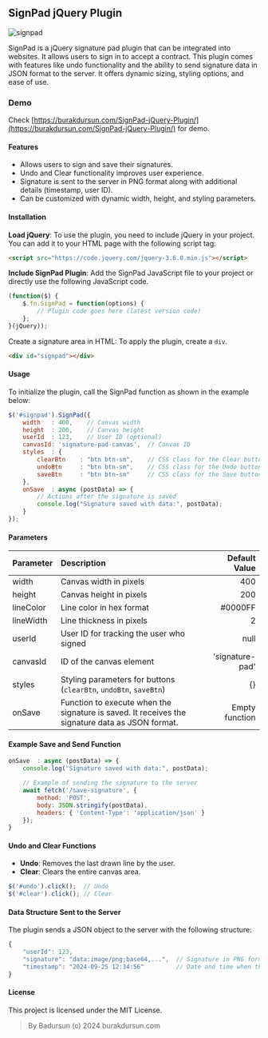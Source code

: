 ## SignPad jQuery Plugin

![signpad](https://github.com/user-attachments/assets/743f514a-2271-4128-827a-6455c227c5fe)

SignPad is a jQuery signature pad plugin that can be integrated into websites. It allows users to sign in to accept a contract. This plugin comes with features like undo functionality and the ability to send signature data in JSON format to the server. It offers dynamic sizing, styling options, and ease of use.

### Demo
Check [https://burakdursun.com/SignPad-jQuery-Plugin/](https://burakdursun.com/SignPad-jQuery-Plugin/) for demo.

#### Features

- Allows users to sign and save their signatures.
- Undo and Clear functionality improves user experience.
- Signature is sent to the server in PNG format along with additional details (timestamp, user ID).
- Can be customized with dynamic width, height, and styling parameters.

#### Installation

**Load jQuery**: To use the plugin, you need to include jQuery in your project. You can add it to your HTML page with the following script tag:

```html
<script src="https://code.jquery.com/jquery-3.6.0.min.js"></script>
```

**Include SignPad Plugin**: Add the SignPad JavaScript file to your project or directly use the following JavaScript code.

```javascript
(function($) {
    $.fn.SignPad = function(options) {
        // Plugin code goes here (latest version code)
    };
}(jQuery));
```
Create a signature area in HTML: To apply the plugin, create a `div`.

```html
<div id="signpad"></div>
```
#### Usage

To initialize the plugin, call the SignPad function as shown in the example below:

```javascript
$('#signpad').SignPad({
    width   : 400,    // Canvas width
    height  : 200,    // Canvas height
    userId  : 123,    // User ID (optional)
    canvasId: 'signature-pad-canvas',  // Canvas ID
    styles  : {
        clearBtn    : "btn btn-sm",    // CSS class for the Clear button
        undoBtn     : "btn btn-sm",    // CSS class for the Undo button
        saveBtn     : "btn btn-sm"     // CSS class for the Save button
    },
    onSave  : async (postData) => {
        // Actions after the signature is saved
        console.log("Signature saved with data:", postData);
    }
});
```

#### Parameters

| Parameter | Description | Default Value |
|:---|:---|---:|
| width | Canvas width in pixels | 400 |
| height | Canvas height in pixels | 200 |
| lineColor | Line color in hex format | #0000FF |
| lineWidth | Line thickness in pixels | 2 |
| userId | User ID for tracking the user who signed | null |
| canvasId | ID of the canvas element | 'signature-pad' |
| styles | Styling parameters for buttons (`clearBtn`, `undoBtn`, `saveBtn`) | {} |
| onSave | Function to execute when the signature is saved. It receives the signature data as JSON format. | Empty function |

#### Example Save and Send Function

```javascript
onSave  : async (postData) => {
    console.log("Signature saved with data:", postData);

    // Example of sending the signature to the server
    await fetch('/save-signature', {
        method: 'POST',
        body: JSON.stringify(postData),
        headers: { 'Content-Type': 'application/json' }
    });
}
```

#### Undo and Clear Functions

- **Undo**: Removes the last drawn line by the user.
- **Clear**: Clears the entire canvas area.

```javascript
$('#undo').click();  // Undo
$('#clear').click(); // Clear
```

#### Data Structure Sent to the Server

The plugin sends a JSON object to the server with the following structure:

```javascript
{
    "userId": 123,
    "signature": "data:image/png;base64,...",  // Signature in PNG format as base64
    "timestamp": "2024-09-25 12:34:56"         // Date and time when the signature was made
}
```

#### License
This project is licensed under the MIT License.

> By Badursun (c) 2024 burakdursun.com
